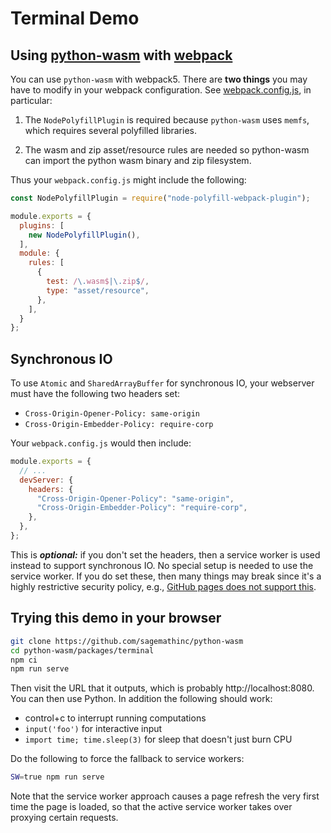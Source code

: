 # Terminal Demo

## Using [python\-wasm](https://www.npmjs.com/package/python-wasm) with [webpack](https://webpack.js.org/)

You can use `python-wasm` with webpack5.  There are **two things**
you may have to modify in your webpack configuration.
See [webpack.config.js](./webpack.config.js), in particular:

1. The `NodePolyfillPlugin` is required because `python-wasm` uses `memfs`, which requires several polyfilled libraries.

2. The wasm and zip asset/resource rules are needed so python\-wasm
   can import the python wasm binary and zip filesystem.

Thus your `webpack.config.js` might include the following:

```js
const NodePolyfillPlugin = require("node-polyfill-webpack-plugin");

module.exports = {
  plugins: [
    new NodePolyfillPlugin(),
  ],
  module: {
    rules: [
      {
        test: /\.wasm$|\.zip$/,
        type: "asset/resource",
      },
    ],
  }
};

```

<!-- Once you do that, put

```js
const python = require("python-wasm");
```

or (for Typescript)

```ts
import python from "python-wasm";
```

in your code and use the `python` object, as illustrated here
in [src/index.ts](./src/index.ts). -->

## Synchronous IO

To use `Atomic` and `SharedArrayBuffer` for synchronous IO, your webserver must have the following two headers set:

- `Cross-Origin-Opener-Policy: same-origin`
- `Cross-Origin-Embedder-Policy: require-corp`

Your `webpack.config.js` would then include:

```js
module.exports = {
  // ...
  devServer: {
    headers: {
      "Cross-Origin-Opener-Policy": "same-origin",
      "Cross-Origin-Embedder-Policy": "require-corp",
    },
  },
};

```

This is _**optional:**_ if you don't set the headers, then a service worker is used instead to support synchronous IO.  No special setup is needed to use the service worker.  If you do set these, then many things may break since it's a highly restrictive security policy, e.g., [GitHub pages does not support this](https://github.com/github-community/community/discussions/13309).

## Trying this demo in your browser

```sh
git clone https://github.com/sagemathinc/python-wasm
cd python-wasm/packages/terminal
npm ci
npm run serve
```

Then visit the URL that it outputs, which is probably http://localhost:8080.  You can then use Python.   In addition the following should work:

- control\+c to interrupt running computations
- `input('foo')` for interactive input
- `import time; time.sleep(3)` for sleep that doesn't just burn CPU

Do the following to force the fallback to service workers:

```sh
SW=true npm run serve
```

Note that the service worker approach causes a page refresh the very first time the page is loaded, so that the active service worker takes over proxying certain requests.
